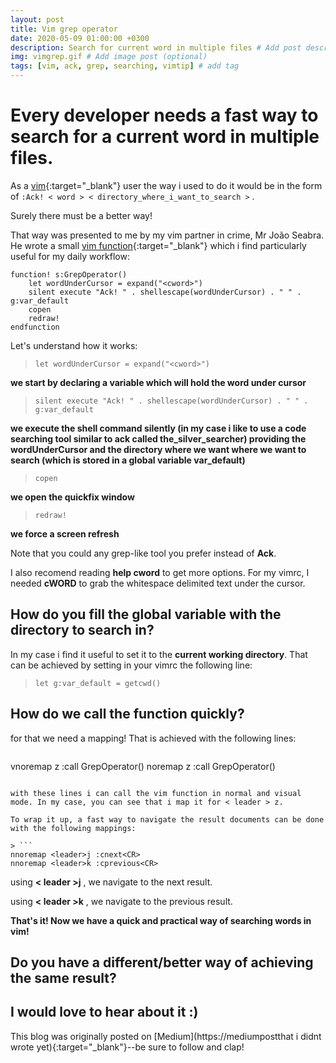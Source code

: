 ```yaml
---
layout: post
title: Vim grep operator
date: 2020-05-09 01:00:00 +0300
description: Search for current word in multiple files # Add post description (optional)
img: vimgrep.gif # Add image post (optional)
tags: [vim, ack, grep, searching, vimtip] # add tag
---
```

# Every developer needs a fast way to search for a current word in multiple files.

As a [vim](https://github.com/vim){:target="_blank"} user the way i used to do it would be in the form of ``` :Ack! < word > < directory_where_i_want_to_search > ``` .

Surely there must be a better way!

That way was presented to me by my vim partner in crime, Mr João Seabra.
He wrote a small [vim function](https://learnvimscriptthehardway.stevelosh.com/chapters/23.html){:target="_blank"} which i find particularly useful for my daily workflow:

```
function! s:GrepOperator()
    let wordUnderCursor = expand("<cword>")
    silent execute "Ack! " . shellescape(wordUnderCursor) . " " . g:var_default
    copen
    redraw!
endfunction
```

Let's understand how it works:

> ```let wordUnderCursor = expand("<cword>")```

**we start by declaring a variable which will hold the word under cursor**

> ```silent execute "Ack! " . shellescape(wordUnderCursor) . " " . g:var_default```

**we execute the shell command silently (in my case i like to use a code searching tool similar to ack called the_silver_searcher) providing the wordUnderCursor and the directory where we want where we want to search (which is stored in a global variable var_default)**

> ``` copen ```

**we open the quickfix window**

> ``` redraw! ```

**we force a screen refresh**

Note that you could any grep-like tool you prefer instead of **Ack**.

I also recomend reading **help cword** to get more options. For my vimrc, I needed **cWORD** to grab the whitespace delimited text under the cursor.

## How do you fill the global variable with the directory to search in?

In my case i find it useful to set it to the **current working directory**. That can be achieved by setting in your vimrc the following line:

> ```let g:var_default = getcwd()```

## How do we call the function quickly?

for that we need a mapping!  That is achieved with the following lines:

> ```
vnoremap <leader>z :<c-u>call <SID>GrepOperator()<cr>
noremap <leader>z :<c-u>call <SID>GrepOperator()<cr>
```

with these lines i can call the vim function in normal and visual mode. In my case, you can see that i map it for < leader > z.

To wrap it up, a fast way to navigate the result documents can be done with the following mappings:

> ```
nnoremap <leader>j :cnext<CR>
nnoremap <leader>k :cprevious<CR>
```

using **< leader >j** , we navigate to the next result.

using **< leader >k** , we navigate to the previous result.


**That's it! Now we have a quick and practical way of searching words in vim!**

## Do you have a different/better way of achieving the same result?
## I would love to hear about it :)


This blog was originally posted on [Medium](https://mediumpostthat i didnt wrote yet){:target="_blank"}--be sure to follow and clap!
